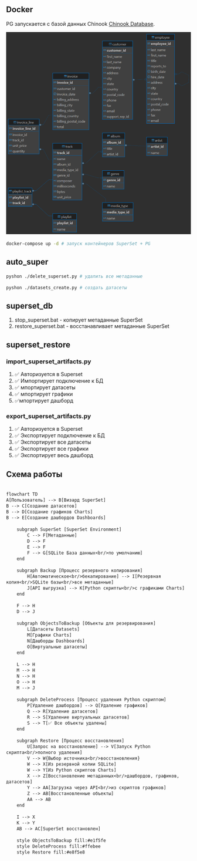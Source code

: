 ## Docker

PG запускается с базой данных Chinook [Chinook Database](https://github.com/lerocha/chinook-database).

![Схема базы данных Chinook](./chinook_serial.png)

```bash
docker-compose up -d # запуск контейнеров SuperSet + PG
```

## auto_super

```bash
pyshon ./delete_superset.py # удалить все метаданные
```

```bash
pyshon ./datasets_create.py # создать датасеты
```

## superset_db

1.  stop_superset.bat - копирует метаданные SuperSet
2.  restore_superset.bat - восстанавливает метаданные SuperSet

## superset_restore

### import_superset_artifacts.py

1. ✅ Авторизуется в Superset
2. ✅ Импортирует подключение к БД
3. ✅ мпортирует датасеты
4. ✅ мпортирует графики
5. ✅мпортирует дашборд

### export_superset_artifacts.py

1. ✅ Авторизуется в Superset
2. ✅ Экспортирует подключение к БД
3. ✅ Экспортирует все датасеты
4. ✅ Экспортирует все графики
5. ✅ Экспортирует весь дашборд

## Схема работы

```mermaid

flowchart TD
A[Пользователь] --> B[Визард SuperSet]
B --> C[Создание датасетов]
B --> D[Создание графиков Charts]
B --> E[Создание дашбордов Dashboards]

    subgraph SuperSet [SuperSet Environment]
        C --> F[Метаданные]
        D --> F
        E --> F
        F --> G[SQLite База данных<br/>по умолчанию]
    end

    subgraph Backup [Процесс резервного копирования]
        H[Автоматическое<br/>бекапирование] --> I[Резервная копия<br/>SQLite базы<br/>все метаданные]
        J[API выгрузка] --> K[Python скрипты<br/>с графиками Charts]
    end

    F --> H
    D --> J

    subgraph ObjectsToBackup [Объекты для резервирования]
        L[Датасеты Datasets]
        M[Графики Charts]
        N[Дашборды Dashboards]
        O[Виртуальные датасеты]
    end

    L --> H
    M --> H
    N --> H
    O --> H
    M --> J

    subgraph DeleteProcess [Процесс удаления Python скриптом]
        P[Удаление дашбордов] --> Q[Удаление графиков]
        Q --> R[Удаление датасетов]
        R --> S[Удаление виртуальных датасетов]
        S --> T[✅ Все объекты удалены]
    end

    subgraph Restore [Процесс восстановления]
        U[Запрос на восстановление] --> V[Запуск Python скрипта<br/>полного удаления]
        V --> W{Выбор источника<br/>восстановления}
        W --> X[Из резервной копии SQLite]
        W --> Y[Из Python скриптов Charts]
        X --> Z[Восстановление метаданных<br/>дашбордов, графиков, датасетов]
        Y --> AA[Загрузка через API<br/>из скриптов графиков]
        Z --> AB[Восстановленные объекты]
        AA --> AB
    end

    I --> X
    K --> Y
    AB --> AC[SuperSet восстановлен]

    style ObjectsToBackup fill:#e1f5fe
    style DeleteProcess fill:#ffebee
    style Restore fill:#e8f5e8
```
